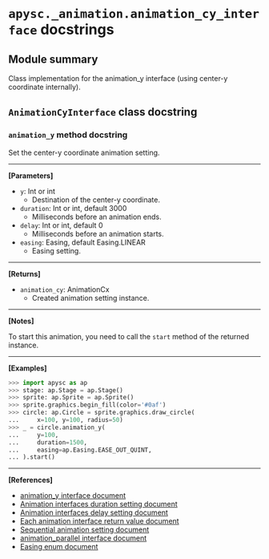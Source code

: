 # `apysc._animation.animation_cy_interface` docstrings

## Module summary

Class implementation for the animation_y interface (using center-y coordinate internally).

## `AnimationCyInterface` class docstring

### `animation_y` method docstring

Set the center-y coordinate animation setting.<hr>

**[Parameters]**

- `y`: Int or int
  - Destination of the center-y coordinate.
- `duration`: Int or int, default 3000
  - Milliseconds before an animation ends.
- `delay`: Int or int, default 0
  - Milliseconds before an animation starts.
- `easing`: Easing, default Easing.LINEAR
  - Easing setting.

<hr>

**[Returns]**

- `animation_cy`: AnimationCx
  - Created animation setting instance.

<hr>

**[Notes]**

To start this animation, you need to call the `start` method of the returned instance.<hr>

**[Examples]**

```py
>>> import apysc as ap
>>> stage: ap.Stage = ap.Stage()
>>> sprite: ap.Sprite = ap.Sprite()
>>> sprite.graphics.begin_fill(color='#0af')
>>> circle: ap.Circle = sprite.graphics.draw_circle(
...     x=100, y=100, radius=50)
>>> _ = circle.animation_y(
...     y=100,
...     duration=1500,
...     easing=ap.Easing.EASE_OUT_QUINT,
... ).start()
```

<hr>

**[References]**

- [animation_y interface document](https://simon-ritchie.github.io/apysc/en/animation_y.html)
- [Animation interfaces duration setting document](https://simon-ritchie.github.io/apysc/en/animation_duration.html)
- [Animation interfaces delay setting document](https://simon-ritchie.github.io/apysc/en/animation_delay.html)
- [Each animation interface return value document](https://simon-ritchie.github.io/apysc/en/animation_return_value.html)
- [Sequential animation setting document](https://simon-ritchie.github.io/apysc/en/sequential_animation.html)
- [animation_parallel interface document](https://simon-ritchie.github.io/apysc/en/animation_parallel.html)
- [Easing enum document](https://simon-ritchie.github.io/apysc/en/easing_enum.html)